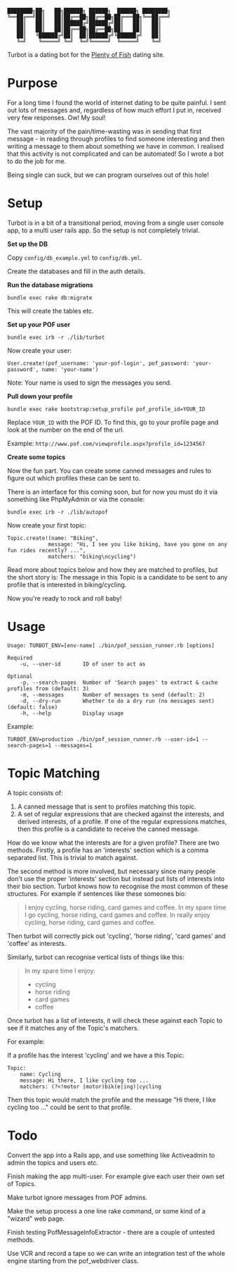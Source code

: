 ```
████████╗██╗   ██╗██████╗ ██████╗  ██████╗ ████████╗
╚══██╔══╝██║   ██║██╔══██╗██╔══██╗██╔═══██╗╚══██╔══╝
   ██║   ██║   ██║██████╔╝██████╔╝██║   ██║   ██║
   ██║   ██║   ██║██╔══██╗██╔══██╗██║   ██║   ██║
   ██║   ╚██████╔╝██║  ██║██████╔╝╚██████╔╝   ██║
   ╚═╝    ╚═════╝ ╚═╝  ╚═╝╚═════╝  ╚═════╝    ╚═╝
```


Turbot is a dating bot for the [Plenty of Fish](https://www.pof.com/) dating site.

Purpose
=======

For a long time I found the world of internet dating to be quite painful. I
sent out lots of messages and, regardless of how much effort I put in, received
very few responses. Ow! My soul!

The vast majority of the pain/time-wasting was in sending that first message -
in reading through profiles to find someone interesting and then writing a message
to them about something we have in common. I realised that this activity is not
complicated and can be automated!  So I wrote a bot to do the job for me.

Being single can suck, but we can program ourselves out of this hole!

Setup
=====

Turbot is in a bit of a transitional period, moving from a single user console
app, to a multi user rails app. So the setup is not completely trivial.


**Set up the DB**

Copy `config/db_example.yml` to `config/db.yml`.

Create the databases and fill in the auth details.

**Run the database migrations**

```
bundle exec rake db:migrate
```

This will create the tables etc.

**Set up your POF user**

```
bundle exec irb -r ./lib/turbot
```

Now create your user:

```
User.create!(pof_username: 'your-pof-login', pof_password: 'your-password', name: 'your-name')
```

Note: Your name is used to sign the messages you send.

**Pull down your profile**

```
bundle exec rake bootstrap:setup_profile pof_profile_id=YOUR_ID
```

Replace `YOUR_ID` with the POF ID. To find this, go to your profile page and
look at the number on the end of the url.

Example: `http://www.pof.com/viewprofile.aspx?profile_id=1234567`

**Create some topics**

Now the fun part. You can create some canned messages and rules to figure out
which profiles these can be sent to.

There is an interface for this coming soon, but for now you must do it via
something like PhpMyAdmin or via the console:

```
bundle exec irb -r ./lib/autopof
```

Now create your first topic:

```
Topic.create!(name: "Biking",
             message: "Hi, I see you like biking, have you gone on any fun rides recently? ...",
             matchers: "biking\ncycling")
```

Read more about topics below and how they are matched to profiles, but the
short story is: The message in this Topic is a candidate to be sent to any
profile that is interested in biking/cycling.


Now you're ready to rock and roll baby!


Usage
=====

```
Usage: TURBOT_ENV=[env-name] ./bin/pof_session_runner.rb [options]

Required
    -u, --user-id       ID of user to act as

Optional
    -p, --search-pages  Number of 'Search pages' to extract & cache profiles from (default: 3)
    -m, --messages      Number of messages to send (default: 2)
    -d, --dry-run       Whether to do a dry run (no messages sent) (default: false)
    -h, --help          Display usage
```

Example:

```
TURBOT_ENV=production ./bin/pof_session_runner.rb --user-id=1 --search-pages=1 --messages=1
```


Topic Matching
==============

A topic consists of:

1. A canned message that is sent to profiles matching this topic.
2. A set of regular expressions that are checked against the interests, and
   derived interests, of a profile. If one of the regular expressions matches,
   then this profile is a candidate to receive the canned message.

How do we know what the interests are for a given profile? There are two
methods. Firstly, a profile has an 'interests' section which is a comma
separated list. This is trivial to match against.

The second method is more involved, but necessary since many people don't use
the proper 'interests' section but instead put lists of interests into their
bio section. Turbot knows how to recognise the most common of these structures.
For example if sentences like these someones bio:

> I enjoy cycling, horse riding, card games and coffee.
> In my spare time I go cycling, horse riding, card games and coffee.
> In really enjoy cycling, horse riding, card games and coffee.

Then turbot will correctly pick out 'cycling', 'horse riding', 'card games' and
'coffee' as interests.

Similarly, turbot can recognise vertical lists of things like this:

> In my spare time I enjoy:
> * cycling
> * horse riding
> * card games
> * coffee

Once turbot has a list of interests, it will check these against each Topic to
see if it matches any of the Topic's matchers.

For example:

If a profile has the interest 'cycling' and we have a this Topic:

```
Topic:
    name: Cycling
    message: Hi there, I like cycling too ...
    matchers: (?<!motor |motor)bik(e|ing)|cycling

```

Then this topic would match the profile and the message "Hi there, I like
cycling too ..." could be sent to that profile.

Todo
====

Convert the app into a Rails app, and use something like Activeadmin to admin
the topics and users etc.

Finish making the app multi-user. For example give each user their own set of
Topics.

Make turbot ignore messages from POF admins.

Make the setup process a one line rake command, or some kind of a "wizard" web
page.

Finish testing PofMessageInfoExtractor - there are a couple of untested
methods.

Use VCR and record a tape so we can write an integration test of the whole
engine starting from the pof_webdriver class.
